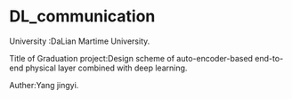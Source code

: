 # DL_communication

University :DaLian Martime University.

Title of Graduation project:Design scheme of auto-encoder-based end-to-end physical layer combined with deep learning.

Auther:Yang jingyi.
